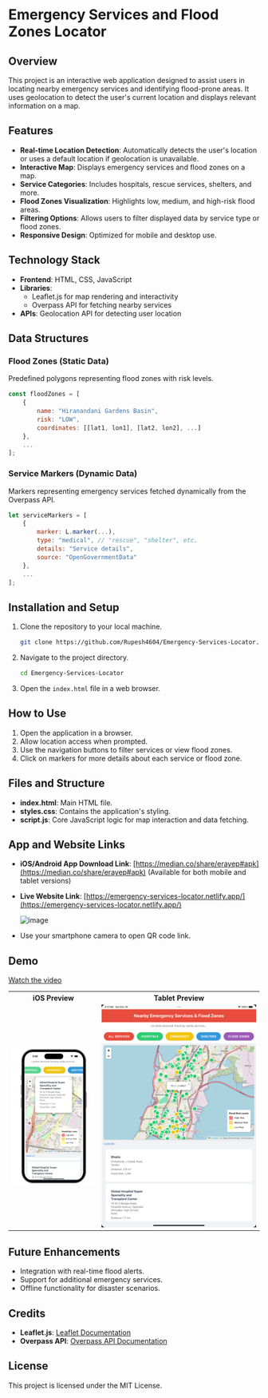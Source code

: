 # Emergency Services and Flood Zones Locator

## Overview
This project is an interactive web application designed to assist users in locating nearby emergency services and identifying flood-prone areas. It uses geolocation to detect the user's current location and displays relevant information on a map.

## Features
- **Real-time Location Detection**: Automatically detects the user's location or uses a default location if geolocation is unavailable.
- **Interactive Map**: Displays emergency services and flood zones on a map.
- **Service Categories**: Includes hospitals, rescue services, shelters, and more.
- **Flood Zones Visualization**: Highlights low, medium, and high-risk flood areas.
- **Filtering Options**: Allows users to filter displayed data by service type or flood zones.
- **Responsive Design**: Optimized for mobile and desktop use.

## Technology Stack
- **Frontend**: HTML, CSS, JavaScript
- **Libraries**: 
  - Leaflet.js for map rendering and interactivity
  - Overpass API for fetching nearby services
- **APIs**: Geolocation API for detecting user location

## Data Structures
### Flood Zones (Static Data)
Predefined polygons representing flood zones with risk levels.
```javascript
const floodZones = [
    {
        name: "Hiranandani Gardens Basin",
        risk: "LOW",
        coordinates: [[lat1, lon1], [lat2, lon2], ...]
    },
    ...
];
```

### Service Markers (Dynamic Data)
Markers representing emergency services fetched dynamically from the Overpass API.
```javascript
let serviceMarkers = [
    {
        marker: L.marker(...),
        type: "medical", // "rescue", "shelter", etc.
        details: "Service details",
        source: "OpenGovernmentData"
    },
    ...
];
```

## Installation and Setup
1. Clone the repository to your local machine.
    ```bash
    git clone https://github.com/Rupesh4604/Emergency-Services-Locator.git
    ```
2. Navigate to the project directory.
    ```bash
    cd Emergency-Services-Locator
    ```
3. Open the `index.html` file in a web browser.

## How to Use
1. Open the application in a browser.
2. Allow location access when prompted.
3. Use the navigation buttons to filter services or view flood zones.
4. Click on markers for more details about each service or flood zone.

## Files and Structure
- **index.html**: Main HTML file.
- **styles.css**: Contains the application's styling.
- **script.js**: Core JavaScript logic for map interaction and data fetching.

## App and Website Links
- **iOS/Android App Download Link**: [https://median.co/share/erayep#apk](https://median.co/share/erayep#apk) (Available for both mobile and tablet versions)
- **Live Website Link**: [https://emergency-services-locator.netlify.app/](https://emergency-services-locator.netlify.app/)

  ![image](https://github.com/user-attachments/assets/013b3ebf-5b75-4858-8732-92f9c2f9f1b8)
- Use your smartphone camera to open QR code link.

## Demo  
[Watch the video](images/demo.mp4)  

<table>
  <tr>
    <th>iOS Preview</th>
    <th>Tablet Preview</th>
  </tr>
  <tr>
    <td><img src="images/ios.png" width="250"></td>
    <td><img src="images/tab.png" width="500"></td>
  </tr>
</table>


## Future Enhancements
- Integration with real-time flood alerts.
- Support for additional emergency services.
- Offline functionality for disaster scenarios.

## Credits
- **Leaflet.js**: [Leaflet Documentation](https://leafletjs.com/)
- **Overpass API**: [Overpass API Documentation](https://wiki.openstreetmap.org/wiki/Overpass_API)

## License
This project is licensed under the MIT License.
